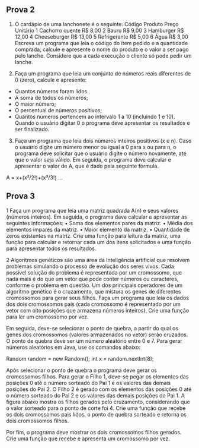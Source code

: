## Prova 2
1) O cardápio de uma lanchonete é o seguinte:
Código Produto Preço Unitário
1 Cachorro quente R$ 8,00
2 Bauru R$ 9,00
3 Hamburger R$ 12,00
4 Cheeseburger R$ 13,00
5 Refrigerante R$ 5,00
6 Água R$ 3,00
Escreva um programa que leia o código do item pedido e a quantidade comprada, calcule
e apresente o nome do produto e o valor a ser pago pelo lanche. Considere que a cada execução
o cliente só pode pedir um lanche.

2) Faça um programa que leia um conjunto de números reais diferentes de 0 (zero), calcule e
apresente:
- Quantos números foram lidos.
- A soma de todos os números;
- O maior número;
- O percentual de números positivos;
- Quantos números pertencem ao intervalo 1 a 10 (incluindo 1 e 10).
Quando o usuário digitar 0 o programa deve apresentar os resultados e ser finalizado.

3) Faça um programa que leia dois números inteiros positivos (x e n). Caso o usuário digite
um número menor ou igual a 0 para x ou para n, o programa deve solicitar que o usuário digite o
número novamente, até que o valor seja válido. Em seguida, o programa deve calcular e
apresentar o valor de A, que é dado pela seguinte fórmula.

  A = x+(x²/2!)+(x³/3!) ...
  
  ## Prova 3
  
1  Faça um programa que leia uma matriz quadrada A(n) e seus valores (números inteiros).
Em seguida, o programa deve calcular e apresentar as seguintes informações:
• Soma dos elementos pares da matriz.
• Média dos elementos ímpares da matriz.
• Maior elemento da matriz.
• Quantidade de zeros existentes na matriz.
Crie uma função para leitura da matriz, uma função para calcular e retornar cada um dos itens
solicitados e uma função para apresentar todos os resultados.


2 Algoritmos genéticos são uma área da Inteligência artificial que resolvem problemas
simulando o processo de evolução dos seres vivos. Cada possível solução do problema é
representada por um cromossomo, que nada mais é do que um vetor que pode conter números ou
caracteres, conforme o problema em questão. Um dos principais operadores de um algoritmo
genético é o cruzamento, que mistura os genes de diferentes cromossomos para gerar seus filhos.
Faça um programa que leia os dados dos dois cromossomos pais (cada cromossomo é
representado por um vetor com oito posições que armazena números inteiros). Crie uma função
para ler um cromossomo por vez.

Em seguida, deve-se selecionar o ponto de quebra, a partir do qual os genes dos cromossomos
(valores armazenados no vetor) serão cruzados. O ponto de quebra deve ser um número aleatório
entre 0 e 7. Para gerar números aleatórios em Java, use os comandos abaixo:

Random random = new Random();
int x = random.nextInt(8);

Após selecionar o ponto de quebra o programa deve gerar os cromossomos filhos. Para gerar o
Filho 1, deve-se pegar os elementos das posições 0 até o número sorteado do Pai 1 e os valores
das demais posições do Pai 2. O Filho 2 é gerado com os elementos das posições 0 até o número
sorteado do Pai 2 e os valores das demais posições do Pai 1. A figura abaixo mostra os filhos
gerados pelo cruzamento, considerando que o valor sorteado para o ponto de corte foi 4. Crie uma
função que recebe os dois cromossomos pais lidos, o ponto de quebra sorteado e retorna os dois
cromossomos filhos.

Por fim, o programa deve mostrar os dois cromossomos filhos gerados. Crie uma função que
recebe e apresenta um cromossomo por vez.
